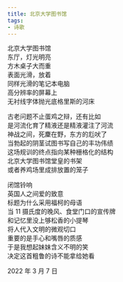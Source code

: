 ```yaml
---
title: 北京大学图书馆
tags:
- 诗歌
---
```


北京大学图书馆<br>
东厅，灯光明亮<br>
方木桌子大而重<br>
表面光滑，放着<br>
同样光滑的笔记本电脑<br>
高分辨率的屏幕上<br>
无衬线字体抛光底格里斯的河床<br>
<!--more-->

古老问题不止蛋鸡之辩，还有比如<br>
是河流化育了精液还是精液灌注了河流<br>
神战之间，死麇在野，东方的尨吠了<br>
当勃起的阴茎试图书写自己的丰功伟绩<br>
这场规训的终点指向某种栅格化的结构<br>
北京大学图书馆堂皇的书架<br>
或者养鸡场里成排放置的笼子<br>

闭馆铃响<br>
英国人之间爱的致意<br>
标题为什么采用福柯的母语<br>
当 11 摄氏度的晚风、食堂门口的宣传牌<br>
和记忆里没上够松香的小提琴<br>
将人代入文明的微观切口<br>
重要的是手心和嘴唇的质感<br>
于是我想起妹妹含义不明的笑<br>
决定这首粗鲁的诗不能拿给她看<br>

2022 年 3 月 7 日